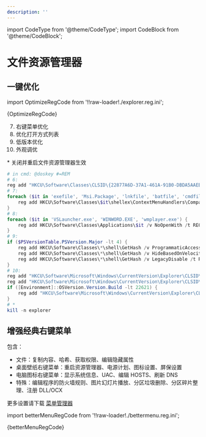 ```yaml
---
description: ''
---
```


import CodeType from '@theme/CodeType';
import CodeBlock from '@theme/CodeBlock';

# 文件资源管理器

 <CodeType reg user>

## 一键优化

</CodeType>

import OptimizeRegCode from '!!raw-loader!./explorer.reg.ini';

<CodeBlock language="ini">{OptimizeRegCode}</CodeBlock>

7. 右键菜单优化
8. 优化打开方式列表
9. 低版本优化
10. 外观调优

\* 关闭并重启文件资源管理器生效

```powershell
# in cmd: @doskey #=REM
# 6:
reg add "HKCU\Software\Classes\CLSID\{22877A6D-37A1-461A-91B0-DBDA5AAEBC99}\DefaultIcon" /ve /t REG_EXPAND_SZ /d "shell32.dll,316" /f
# 7:
foreach ($it in 'exefile', 'Msi.Package', 'lnkfile', 'batfile', 'cmdfile') {
    reg add HKCU\Software\Classes\$it\shellex\ContextMenuHandlers\Compatibility /ve /d '""' /f > $null
}
# 8:
foreach ($it in 'VSLauncher.exe', 'WINWORD.EXE', 'wmplayer.exe') {
    reg add HKCU\Software\Classes\Applications\$it /v NoOpenWith /t REG_SZ /d '""' /f > $null
}
# 9:
if ($PSVersionTable.PSVersion.Major -lt 4) {
    reg add HKCU\Software\Classes\*\shell\GetHash /v ProgrammaticAccessOnly /t REG_SZ /d '""' /f
    reg add HKCU\Software\Classes\*\shell\GetHash /v HideBasedOnVelocityId /t REG_DWORD /d 6527944 /f
    reg add HKCU\Software\Classes\*\shell\GetHash /v LegacyDisable /t REG_SZ /d '""' /f
}
# 10:
reg add "HKCU\Software\Microsoft\Windows\CurrentVersion\Explorer\CLSID\{F02C1A0D-BE21-4350-88B0-7367FC96EF3C}\DefaultIcon" /ve /t REG_SZ /d "shell32.dll,18" /f
reg add "HKCU\Software\Microsoft\Windows\CurrentVersion\Explorer\CLSID\{031E4825-7B94-4DC3-B131-E946B44C8DD5}\DefaultIcon" /ve /t REG_SZ /d "explorer.exe" /f
if ([Environment]::OSVersion.Version.Build -lt 22621) {
    reg add "HKCU\Software\Microsoft\Windows\CurrentVersion\Explorer\CLSID\{679F85CB-0220-4080-B29B-5540CC05AAB6}\DefaultIcon" /ve /t REG_SZ /d "shell32.dll,213" /f
}
# *
kill -n explorer
```

<CodeType reg>

## 增强经典右键菜单

</CodeType>

包含：

- 文件：复制内容、哈希、获取权限、编辑隐藏属性
- 桌面壁纸右键菜单：重启资源管理器、电源计划、图标设置、屏保设置
- 电脑图标右键菜单：显示系统信息、UAC、编辑 HOSTS、刷新 DNS
- 特殊：编辑程序的防火墙规则、图片幻灯片播放、分区垃圾删除、分区碎片整理、注册 DLL/OCX

更多设置请下载 [菜单管理器](https://gitee.com/BluePointLilac/ContextMenuManager)

import betterMenuRegCode from '!!raw-loader!./bettermenu.reg.ini';

<CodeBlock language="ini">{betterMenuRegCode}</CodeBlock>
